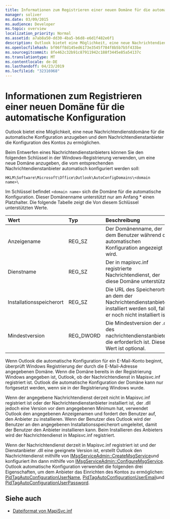 ```yaml
---
title: Informationen zum Registrieren einer neuen Domäne für die automatische Konfiguration
manager: soliver
ms.date: 03/09/2015
ms.audience: Developer
ms.topic: overview
localization_priority: Normal
ms.assetid: a7ab8a50-dd30-4ba5-b6d8-e6d1f482e6f1
description: Outlook bietet eine Möglichkeit, eine neue Nachrichtendienstdomäne für die automatische Konfiguration anzugeben und dem Nachrichtendienstanbieter die Konfiguration des Kontos zu ermöglichen.
ms.openlocfilehash: bf06ff8d145ed6173e3545f784f8b5b7b5f433be
ms.sourcegitcommit: 8fe462c32b91c87911942c188f3445e85a54137c
ms.translationtype: MT
ms.contentlocale: de-DE
ms.lasthandoff: 04/23/2019
ms.locfileid: "32316968"
---
```

# <a name="about-registering-a-new-domain-for-automatic-configuration"></a>Informationen zum Registrieren einer neuen Domäne für die automatische Konfiguration

Outlook bietet eine Möglichkeit, eine neue Nachrichtendienstdomäne für die automatische Konfiguration anzugeben und dem Nachrichtendienstanbieter die Konfiguration des Kontos zu ermöglichen.
  
Beim Entwerfen eines Nachrichtendienstanbieters können Sie den folgenden Schlüssel in der Windows-Registrierung verwenden, um eine neue Domäne anzugeben, die vom entsprechenden Nachrichtendienstanbieter automatisch konfiguriert werden soll: 
  
`HKLM\Software\Microsoft\Office\Outlook\AutoConfigDomains\<domain name>\`
  
Im Schlüssel befindet `<domain name>` sich die Domäne für die automatische Konfiguration. Dieser Domänenname unterstützt nur am Anfang \* einen Platzhalter. Die folgende Tabelle zeigt die Von diesem Schlüssel unterstützten Werte. 
  
| Wert | Typ | Beschreibung |
|:-----|:-----|:-----|
|Anzeigename  <br/> |REG_SZ  <br/> |Der Domänenname, der dem Benutzer während der automatischen Konfiguration angezeigt wird.  <br/> |
|Dienstname  <br/> |REG_SZ  <br/> |Der in mapisvc.inf registrierte Nachrichtendienst, der diese Domäne unterstützt.  <br/> |
|Installationsspeicherort  <br/> |REG_SZ  <br/> |Die URL des Speicherorts, an dem der Nachrichtendienstanbieter installiert werden soll, falls er noch nicht installiert ist.  <br/> |
|Mindestversion  <br/> |REG_DWORD  <br/> |Die Mindestversion der .dll des nachrichtendienstanbieters, die erforderlich ist. Dieser Wert ist optional.  <br/> |
   
Wenn Outlook die automatische Konfiguration für ein E-Mail-Konto beginnt, überprüft Windows Registrierung der durch die E-Mail-Adresse angegebenen Domäne. Wenn die Domäne bereits in der Registrierung Windows angegeben ist, Outlook, ob der Nachrichtendienst in Mapisvc.inf registriert ist. Outlook die automatische Konfiguration der Domäne kann nur fortgesetzt werden, wenn sie in der Registrierung Windows wurde.
  
Wenn der angegebene Nachrichtendienst derzeit nicht in Mapisvc.inf registriert ist oder der Nachrichtendienstanbieter installiert ist, der .dll jedoch eine Version vor dem angegebenen Minimum hat, verwendet Outlook den angegebenen Anzeigenamen und fordert den Benutzer auf, den Anbieter zu installieren. Wenn der Benutzer dies Outlook wird der Benutzer an den angegebenen Installationsspeicherort umgeleitet, damit der Benutzer den Anbieter installieren kann. Beim Installieren des Anbieters wird der Nachrichtendienst in Mapisvc.inf registriert.
  
Wenn der Nachrichtendienst derzeit in Mapisvc.inf registriert ist und der Dienstanbieter .dll eine geeignete Version ist, erstellt Outlook den Nachrichtendienst mithilfe von [IMsgServiceAdmin::CreateMsgService](https://msdn.microsoft.com/library/0135f049-0311-45e5-9685-78597d599a4e%28Office.15%29.aspx)und konfiguriert ihn dann mithilfe von [IMsgServiceAdmin::ConfigureMsgService](https://msdn.microsoft.com/library/a08f5905-2585-49ca-abb7-a77f2736f604%28Office.15%29.aspx). Outlook automatische Konfiguration verwendet die folgenden drei Eigenschaften, um dem Anbieter das Einrichten des Kontos zu ermöglichen: [PidTagAutoConfigurationUserName](https://msdn.microsoft.com/library/05dfa0e2-4ab1-4f57-9009-6a815aca87bd%28Office.15%29.aspx), [PidTagAutoConfigurationUserEmail](https://msdn.microsoft.com/library/845140c8-5454-4b47-acec-ab5aff00b768%28Office.15%29.aspx)und [PidTagAutoConfigurationUserPassword](https://msdn.microsoft.com/library/d33e7c45-55d8-4dc1-ade9-605542d87e61%28Office.15%29.aspx).
  
## <a name="see-also"></a>Siehe auch

- [Dateiformat von MapiSvc.inf](https://msdn.microsoft.com/library/b48eda17-83a8-4dc4-85c8-4ca827d13d25%28Office.15%29.aspx)

